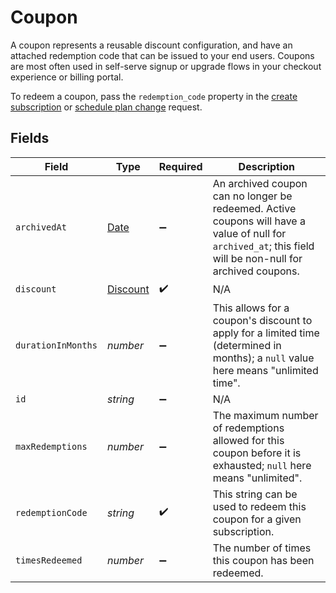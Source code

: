 # Coupon

A coupon represents a reusable discount configuration, and have an attached redemption code that can be issued to your end users. Coupons are most often used in self-serve signup or upgrade flows in your checkout experience or billing portal.

To redeem a coupon, pass the `redemption_code` property in the [create subscription](https://docs.withorb.com/docs/orb-docs/api-reference/operations/create-a-subscription) or [schedule plan change](https://docs.withorb.com/docs/orb-docs/api-reference/operations/create-a-subscription-schedule-plan-change) request. 



## Fields

| Field                                                                                                                                                       | Type                                                                                                                                                        | Required                                                                                                                                                    | Description                                                                                                                                                 |
| ----------------------------------------------------------------------------------------------------------------------------------------------------------- | ----------------------------------------------------------------------------------------------------------------------------------------------------------- | ----------------------------------------------------------------------------------------------------------------------------------------------------------- | ----------------------------------------------------------------------------------------------------------------------------------------------------------- |
| `archivedAt`                                                                                                                                                | [Date](https://developer.mozilla.org/en-US/docs/Web/JavaScript/Reference/Global_Objects/Date)                                                               | :heavy_minus_sign:                                                                                                                                          | An archived coupon can no longer be redeemed. Active coupons will have a value of null for `archived_at`; this field will be non-null for archived coupons. |
| `discount`                                                                                                                                                  | [Discount](../../models/shared/discount.md)                                                                                                                 | :heavy_check_mark:                                                                                                                                          | N/A                                                                                                                                                         |
| `durationInMonths`                                                                                                                                          | *number*                                                                                                                                                    | :heavy_minus_sign:                                                                                                                                          | This allows for a coupon's discount to apply for a limited time (determined in months); a `null` value here means "unlimited time".                         |
| `id`                                                                                                                                                        | *string*                                                                                                                                                    | :heavy_minus_sign:                                                                                                                                          | N/A                                                                                                                                                         |
| `maxRedemptions`                                                                                                                                            | *number*                                                                                                                                                    | :heavy_minus_sign:                                                                                                                                          | The maximum number of redemptions allowed for this coupon before it is exhausted; `null` here means "unlimited".                                            |
| `redemptionCode`                                                                                                                                            | *string*                                                                                                                                                    | :heavy_check_mark:                                                                                                                                          | This string can be used to redeem this coupon for a given subscription.                                                                                     |
| `timesRedeemed`                                                                                                                                             | *number*                                                                                                                                                    | :heavy_minus_sign:                                                                                                                                          | The number of times this coupon has been redeemed.                                                                                                          |